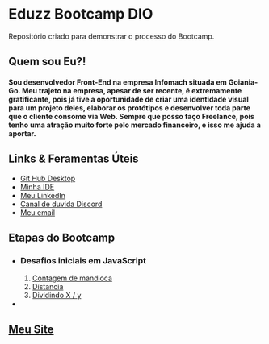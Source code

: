 # Eduzz Bootcamp DIO
Repositório criado para demonstrar o processo do Bootcamp.

## Quem sou Eu?!
   #### Sou desenvolvedor Front-End na empresa Infomach situada em Goiania-Go. Meu trajeto na empresa, apesar de ser recente, é extremamente gratificante, pois já tive a oportunidade de criar uma identidade visual para um projeto deles, elaborar os protótipos e desenvolver toda parte que o cliente consome via Web. Sempre que posso faço Freelance, pois tenho uma atração muito forte pelo mercado financeiro, e isso me ajuda a aportar.

## Links & Feramentas Úteis
  * [Git Hub Desktop](https://www.youtube.com/watch?v=Fj3gtbaF8WA)
  * [Minha IDE](https://code.visualstudio.com)
  * [Meu LinkedIn](https://www.linkedin.com/in/igordamicosotolani/)
  * [Canal de duvida Discord](https://discord.gg/zwsUw3Jb)
  * [Meu email](Mailto:contatodmsotolani@gmail.com)

## Etapas do Bootcamp
  * ### Desafios iniciais em JavaScript
      1. [Contagem de mandioca](https://github.com/igordamicost/Eduzz-Bootcamp---DIO/blob/main/Exercicios%20Java%20Script/Desafios%20Iniciais%20em%20JavaScript/Contagem%20Mandioca.js)
      2. [Distancia](https://github.com/igordamicost/Eduzz-Bootcamp---DIO/blob/main/Exercicios%20Java%20Script/Desafios%20Iniciais%20em%20JavaScript/Distancia.js)
      3. [Dividindo X / y ](https://github.com/igordamicost/Eduzz-Bootcamp---DIO/blob/main/Exercicios%20Java%20Script/Desafios%20Iniciais%20em%20JavaScript/Dividindo%20X%20por%20Y.js)
  * 
## [Meu Site](http://dev-igordamicosotolani.online)

